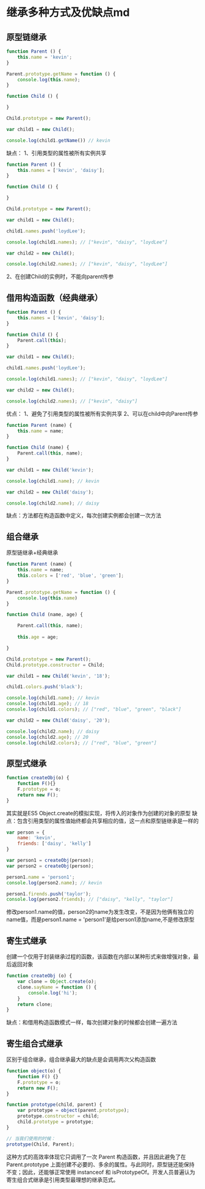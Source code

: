 # 继承多种方式及优缺点md

## 原型链继承

```js
function Parent () {
    this.name = 'kevin';
}

Parent.prototype.getName = function () {
    console.log(this.name);
}

function Child () {

}

Child.prototype = new Parent();

var child1 = new Child();

console.log(child1.getName()) // kevin
```

缺点：
1、引用类型的属性被所有实例共享

```js
function Parent () {
    this.names = ['kevin', 'daisy'];
}

function Child () {

}

Child.prototype = new Parent();

var child1 = new Child();

child1.names.push('loydLee');

console.log(child1.names); // ["kevin", "daisy", "loydLee"]

var child2 = new Child();

console.log(child2.names); // ["kevin", "daisy", "loydLee"]
```

2、在创建Child的实例时，不能向parent传参

## 借用构造函数（经典继承）

```js
function Parent () {
    this.names = ['kevin', 'daisy'];
}

function Child () {
    Parent.call(this);
}

var child1 = new Child();

child1.names.push('loydLee');

console.log(child1.names); // ["kevin", "daisy", "loydLee"]

var child2 = new Child();

console.log(child2.names); // ["kevin", "daisy"]
```

优点：
1、避免了引用类型的属性被所有实例共享
2、可以在child中向Parent传参

```js
function Parent (name) {
    this.name = name;
}

function Child (name) {
    Parent.call(this, name);
}

var child1 = new Child('kevin');

console.log(child1.name); // kevin

var child2 = new Child('daisy');

console.log(child2.name); // daisy
```

缺点：方法都在构造函数中定义，每次创建实例都会创建一次方法

## 组合继承

原型链继承+经典继承

```js
function Parent (name) {
    this.name = name;
    this.colors = ['red', 'blue', 'green'];
}

Parent.prototype.getName = function () {
    console.log(this.name)
}

function Child (name, age) {

    Parent.call(this, name);
    
    this.age = age;

}

Child.prototype = new Parent();
Child.prototype.constructor = Child;

var child1 = new Child('kevin', '18');

child1.colors.push('black');

console.log(child1.name); // kevin
console.log(child1.age); // 18
console.log(child1.colors); // ["red", "blue", "green", "black"]

var child2 = new Child('daisy', '20');

console.log(child2.name); // daisy
console.log(child2.age); // 20
console.log(child2.colors); // ["red", "blue", "green"]
```

## 原型式继承

```js
function createObj(o) {
    function F(){}
    F.prototype = o;
    return new F();
}
```

其实就是ES5 Object.create的模拟实现，将传入的对象作为创建的对象的原型
缺点：包含引用类型的属性值始终都会共享相应的值，这一点和原型链继承是一样的

```js
var person = {
    name: 'kevin',
    friends: ['daisy', 'kelly']
}

var person1 = createObj(person);
var person2 = createObj(person);

person1.name = 'person1';
console.log(person2.name); // kevin

person1.firends.push('taylor');
console.log(person2.friends); // ["daisy", "kelly", "taylor"]
```

修改person1.name的值，person2的name为发生改变，不是因为他俩有独立的name值，而是person1.name = 'person1'是给person1添加name,不是修改原型

## 寄生式继承

创建一个仅用于封装继承过程的函数，该函数在内部以某种形式来做增强对象，最后返回对象

```js
function createObj (o) {
    var clone = Object.create(o);
    clone.sayName = function () {
        console.log('hi');
    }
    return clone;
}
```

缺点：和借用构造函数模式一样，每次创建对象的时候都会创建一遍方法

## 寄生组合式继承

区别于组合继承，组合继承最大的缺点是会调用两次父构造函数

```js
function object(o) {
    function F() {}
    F.prototype = o;
    return new F();
}

function prototype(child, parent) {
    var prototype = object(parent.prototype);
    prototype.constructor = child;
    child.prototype = prototype;
}

// 当我们使用的时候：
prototype(Child, Parent);
```

这种方式的高效率体现它只调用了一次 Parent 构造函数，并且因此避免了在 Parent.prototype 上面创建不必要的、多余的属性。与此同时，原型链还能保持不变；因此，还能够正常使用 instanceof 和 isPrototypeOf。开发人员普遍认为寄生组合式继承是引用类型最理想的继承范式。
